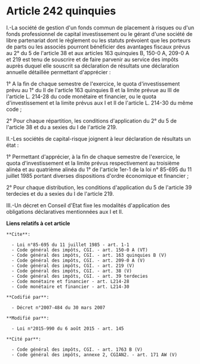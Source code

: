 # Article 242 quinquies

I.-La société de gestion d'un fonds commun de placement à risques ou d'un fonds professionnel de capital investissement ou le
gérant d'une société de libre partenariat dont le règlement ou les statuts prévoient que les porteurs de parts ou les
associés pourront bénéficier des avantages fiscaux prévus au 2° du 5 de l'article 38 et aux articles 163 quinquies B, 150-0
A, 
209-0 A et 219 est tenu de souscrire et de faire parvenir au service des impôts auprès duquel elle souscrit sa déclaration de
résultats une déclaration annuelle détaillée permettant d'apprécier : 

1° A la fin de chaque semestre de l'exercice, le quota d'investissement prévu au 1° du II de l'article 163 quinquies B et la
limite prévue au III de l'article L. 214-28 du code monétaire et financier, ou le quota d'investissement et la limite prévus
aux I et II de l'article L. 214-30 du même code ; 

2° Pour chaque répartition, les conditions d'application du 2° du 5 de l'article 38 et du a sexies du I de l'article 219. 

II.-Les sociétés de capital-risque joignent à leur déclaration de résultats un état : 

1° Permettant d'apprécier, à la fin de chaque semestre de l'exercice, le quota d'investissement et la limite prévus
respectivement au troisième alinéa et au quatrième alinéa du 1° de l'article 1er-1 de la loi n° 85-695 du 11 juillet 1985
portant diverses dispositions d'ordre économique et financier ; 

2° Pour chaque distribution, les conditions d'application du 5 de l'article 39 terdecies et du a sexies du I de l'article
219. 

III.-Un décret en Conseil d'Etat fixe les modalités d'application des obligations déclaratives mentionnées aux I et II.

**Liens relatifs à cet article**

	**Cite**:

	  - Loi n°85-695 du 11 juillet 1985 - art. 1-1
	  - Code général des impôts, CGI. - art. 150-0 A (VT)
	  - Code général des impôts, CGI. - art. 163 quinquies B (V)
	  - Code général des impôts, CGI. - art. 209-0 A (V)
	  - Code général des impôts, CGI. - art. 219 (V)
	  - Code général des impôts, CGI. - art. 38 (V)
	  - Code général des impôts, CGI. - art. 39 terdecies
	  - Code monétaire et financier - art. L214-28
	  - Code monétaire et financier - art. L214-30

	**Codifié par**:

	  - Décret n°2007-484 du 30 mars 2007

	**Modifié par**:

	  - Loi n°2015-990 du 6 août 2015 - art. 145

	**Cité par**:

	  - Code général des impôts, CGI. - art. 1763 B (V)
	  - Code général des impôts, annexe 2, CGIAN2. - art. 171 AW (V)
